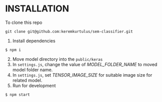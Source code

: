 # INSTALLATION

To clone this repo
```
git clone git@github.com:keremkurtulus/sem-classifier.git
```

1. Install dependencies
```
$ npm i
```

2. Move model directory into the `public/keras`
3. In `settings.js`, change the value of _MODEL_FOLDER_NAME_ to moved model folder name.
4. In `settings.js`, set _TENSOR_IMAGE_SIZE_ for suitable image size for related model.
5. Run for development
```
$ npm start
```